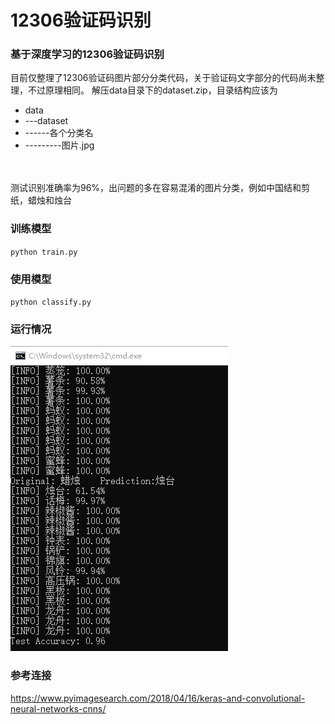 # 12306验证码识别

### 基于深度学习的12306验证码识别

目前仅整理了12306验证码图片部分分类代码，关于验证码文字部分的代码尚未整理，不过原理相同。
解压data目录下的dataset.zip，目录结构应该为
* data
* ---dataset
* ------各个分类名
* ---------图片.jpg
<br>
<br>
测试识别准确率为96%，出问题的多在容易混淆的图片分类，例如中国结和剪纸，蜡烛和烛台

### 训练模型
``python train.py``

### 使用模型
``python classify.py``

### 运行情况
![runImg](/show/pred.png)<br>

### 参考连接
https://www.pyimagesearch.com/2018/04/16/keras-and-convolutional-neural-networks-cnns/